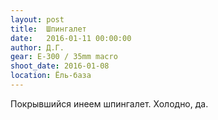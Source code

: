 ```yaml
---
layout: post
title:  Шпингалет
date:   2016-01-11 00:00:00
author: Д.Г.
gear: E-300 / 35mm macro
shoot_date: 2016-01-08
location: Ёль-база
---
```


Покрывшийся инеем шпингалет. Холодно, да.
